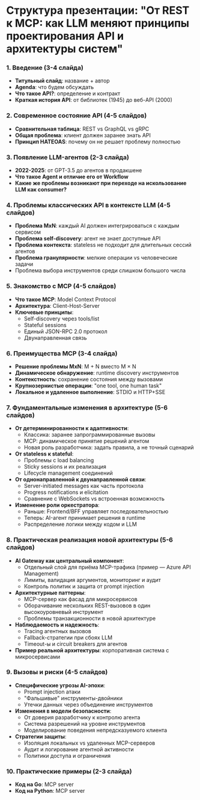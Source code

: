 # Структура презентации: "От REST к MCP: как LLM меняют принципы проектирования API и архитектуры систем"

### 1. Введение (3-4 слайда)
- **Титульный слайд**: название + автор
- **Agenda**: что будем обсуждать
- **Что такое API?**: определение и контракт
- **Краткая история API**: от библиотек (1945) до веб-API (2000)

### 2. Современное состояние API (4-5 слайдов)
- **Сравнительная таблица**: REST vs GraphQL vs gRPC
- **Общая проблема**: клиент должен заранее знать API
- **Принцип HATEOAS**: почему он не решает проблему полностью

### 3. Появление LLM-агентов (2-3 слайда)
- **2022-2025**: от GPT-3.5 до агентов в продакшене
- **Что такое Agent и отличие его от Workflow**
- **Какие же проблемы возникают при переходе на искользование LLM как consumer?**

### 4. Проблемы классических API в контексте LLM (4-5 слайдов)
- **Проблема MxN**: каждый AI должен интегрироваться с каждым сервисом
- **Проблема self-discovery**: агент не знает доступные API
- **Проблема контекста**: stateless не подходит для длительных сессий агентов
- **Проблема гранулярности**: мелкие операции vs человеческие задачи
- Проблема выбора инструментов среди слишком большого числа

### 5. Знакомство с MCP (4-5 слайдов)
- **Что такое MCP**: Model Context Protocol
- **Архитектура**: Client-Host-Server
- **Ключевые принципы**:
  - Self-discovery через tools/list
  - Stateful sessions
  - Единый JSON-RPC 2.0 протокол
  - Двунаправленная связь

### 6. Преимущества MCP (3-4 слайда)
- **Решение проблемы MxN**: M + N вместо M × N
- **Динамическое обнаружение**: runtime discovery инструментов
- **Контекстность**: сохранение состояния между вызовами
- **Крупнозернистые операции**: "one tool, one human task"
- **Локальное и удаленное выполнение**: STDIO и HTTP+SSE

### 7. Фундаментальные изменения в архитектуре (5-6 слайдов)
- **От детерминированности к адаптивности**:
  - Классика: заранее запрограммированные вызовы
  - MCP: динамическое принятие решений агентом
  - Новая роль разработчика: задать правила, а не точный сценарий
- **От stateless к stateful**:
  - Проблемы с load balancing
  - Sticky sessions и их реализация
  - Lifecycle management соединений
- **От однонаправленной к двунаправленной связи**:
  - Server-initiated messages как часть протокола
  - Progress notifications и elicitation
  - Сравнение с WebSockets vs встроенная возможность
- **Изменение роли оркестратора**:
  - Раньше: Frontend/BFF управляет последовательностью
  - Теперь: AI-агент принимает решения в runtime
  - Распределение логики между кодом и LLM

### 8. Практическая реализация новой архитектуры (5-6 слайдов)
- **AI Gateway как центральный компонент**:
  - Отдельный слой для приёма MCP-трафика (пример — Azure API Management)
  - Лимиты, валидация аргументов, мониторинг и аудит
  - Контроль политик и защита от prompt injection
- **Архитектурные паттерны**:
  - MCP-сервер как фасад для микросервисов
  - Оборачивание нескольких REST-вызовов в один высокоуровневый инструмент
  - Проблемы транзакционности в новой архитектуре
- **Наблюдаемость и надежность**:
  - Tracing агентных вызовов
  - Fallback-стратегии при сбоях LLM
  - Timeout-ы и circuit breakers для агентов
- **Пример реальной архитектуры**: корпоративная система с микросервисами

### 9. Вызовы и риски (4-5 слайдов)
- **Специфические угрозы AI-эпохи**:
  - Prompt injection атаки
  - "Фальшивые" инструменты-двойники
  - Утечки данных через объединение инструментов
- **Изменения в модели безопасности**:
  - От доверия разработчику к контролю агента
  - Система разрешений на уровне инструментов
  - Моделирование поведения непредсказуемого клиента
- **Стратегии защиты**:
  - Изоляция локальных vs удаленных MCP-серверов
  - Аудит и логирование агентной активности
  - Политики доступа и ограничения

### 10. Практические примеры (2-3 слайда)
- **Код на Go**: MCP server
- **Код на Python**: MCP server
